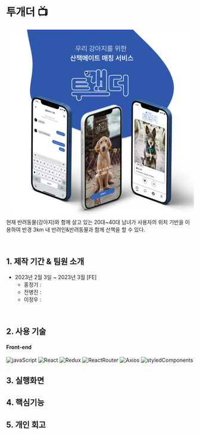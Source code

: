 # 투개더 📺

![](/images/2.png)
현재 반려동물(강아지)와 함께 살고 있는 20대~40대 남녀가 사용자의 위치 기반을 이용하여 반경 3km 내 반려인&반려동물과 함께 산책을 할 수 있다.

<br>

## 1. 제작 기간 & 팀원 소개

- 2023년 2월 3일 ~ 2023년 3월
  [FE]
  - 홍정기 :
  - 전병진 :
  - 이정우 :

<br>

## 2. 사용 기술

#### Front-end

![javaScript](https://camo.githubusercontent.com/fe1c8df487dbc029d3a1819dcc5bf79e066f1307131191ac2b02de8c3c55da81/68747470733a2f2f696d672e736869656c64732e696f2f62616467652f4a6176615363726970742d4637444631453f7374796c653d266c6f676f3d4a617661536372697074266c6f676f436f6c6f723d7768697465)
![React](https://camo.githubusercontent.com/34c6a7afcc16731e2c4d73f3af9b275b172b2e46dc1e82be3f121a71fe067de9/68747470733a2f2f696d672e736869656c64732e696f2f62616467652f52656163742d3631444146423f7374796c653d266c6f676f3d5265616374266c6f676f436f6c6f723d7768697465)
![Redux](https://camo.githubusercontent.com/d58ceb12a14709c7049878ae358ef7628e42d4276108b758cbb66a8922e7ef3e/68747470733a2f2f696d672e736869656c64732e696f2f62616467652f52656475782d3736344142433f7374796c653d266c6f676f3d5265647578266c6f676f436f6c6f723d7768697465)
![ReactRouter](https://camo.githubusercontent.com/d257f8e18789ba1e6d34a9c63cbe150083c96b6f0da2eb059ae02422914ea80a/68747470733a2f2f696d672e736869656c64732e696f2f62616467652f526561637420526f757465722d4341343234353f7374796c653d266c6f676f3d526561637420526f75746572266c6f676f436f6c6f723d7768697465)
![Axios](https://camo.githubusercontent.com/809053601ae7a670d58865bd88e0f313cc5ced1c0915ff43aeb2ad1d1bf252c2/68747470733a2f2f696d672e736869656c64732e696f2f62616467652f4178696f732d3638323865323f7374796c653d)
![styledComponents](https://camo.githubusercontent.com/8d29f15964b1cb2254deccb293a2c444eee52078b3d448b6149c17c5ab40d2ce/68747470733a2f2f696d672e736869656c64732e696f2f62616467652f7374796c65642d636f6d706f6e656e74732d4442373039333f7374796c653d266c6f676f3d7374796c65642d636f6d706f6e656e7473266c6f676f436f6c6f723d7768697465)

## 3. 실행화면

## 4. 핵심기능

## 5. 개인 회고
